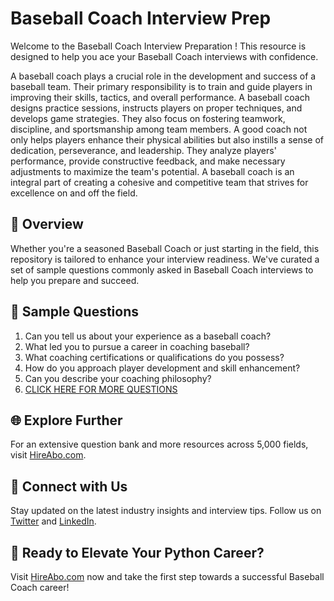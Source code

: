 # Baseball Coach Interview Prep

Welcome to the Baseball Coach Interview Preparation ! This resource is designed to help you ace your Baseball Coach interviews with confidence.

A baseball coach plays a crucial role in the development and success of a baseball team. Their primary responsibility is to train and guide players in improving their skills, tactics, and overall performance. A baseball coach designs practice sessions, instructs players on proper techniques, and develops game strategies. They also focus on fostering teamwork, discipline, and sportsmanship among team members. A good coach not only helps players enhance their physical abilities but also instills a sense of dedication, perseverance, and leadership. They analyze players' performance, provide constructive feedback, and make necessary adjustments to maximize the team's potential. A baseball coach is an integral part of creating a cohesive and competitive team that strives for excellence on and off the field.

## 🚀 Overview

Whether you're a seasoned Baseball Coach or just starting in the field, this repository is tailored to enhance your interview readiness. We've curated a set of sample questions commonly asked in Baseball Coach interviews to help you prepare and succeed.

## 📝 Sample Questions

1. Can you tell us about your experience as a baseball coach?
2. What led you to pursue a career in coaching baseball?
3. What coaching certifications or qualifications do you possess?
4. How do you approach player development and skill enhancement?
5. Can you describe your coaching philosophy?
6. [CLICK HERE FOR MORE QUESTIONS](https://hireabo.com/job/15_0_10/Baseball%20Coach)

## 🌐 Explore Further

For an extensive question bank and more resources across 5,000 fields, visit [HireAbo.com](https://www.hireabo.com).

## 📱 Connect with Us

Stay updated on the latest industry insights and interview tips. Follow us on [Twitter](https://twitter.com/hireabo) and [LinkedIn](https://www.linkedin.com/in/hire-abo-3609972a8/).

## 🚀 Ready to Elevate Your Python Career?

Visit [HireAbo.com](https://www.hireabo.com) now and take the first step towards a successful Baseball Coach career!